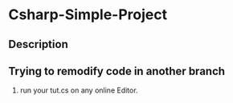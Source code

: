 # Csharp-Simple-Project

## Description

## Trying to remodify code in another branch

1. run your tut.cs on any online Editor.